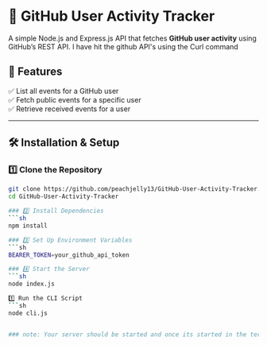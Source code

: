 # 🚀 GitHub User Activity Tracker  

A simple Node.js and Express.js API that fetches **GitHub user activity** using GitHub’s REST API. I have hit the github API's using the Curl command 

## 📌 Features  
✅ List all events for a GitHub user  
✅ Fetch public events for a specific user  
✅ Retrieve received events for a user  

---

## 🛠️ Installation & Setup  

### 1️⃣ Clone the Repository  
```sh
git clone https://github.com/peachjelly13/GitHub-User-Activity-Tracker.git
cd GitHub-User-Activity-Tracker

### 2️⃣ Install Dependencies
```sh
npm install

### 3️⃣ Set Up Environment Variables
```sh
BEARER_TOKEN=your_github_api_token

### 4️⃣ Start the Server
```sh
node index.js

1️⃣ Run the CLI Script
```sh
node cli.js


### note: Your server should be started and once its started in the terminal simply run the cli.js script you will be prompted to enter your username 
